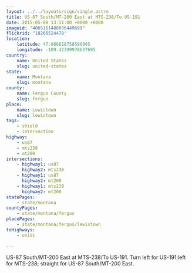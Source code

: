 ```yaml
---
layout: ../../layouts/sign/single.astro
title: US-87 South/MT-200 East at MTS-238/To US-191
date: 2015-05-08 13:51:00 +0000 +0000
imageid: "4065161480036449699"
flickrid: "18266524478"
location:
    latitude: 47.066818758590905
    longitude: -109.42399978637695
country:
    name: United States
    slug: united-states
state:
    name: Montana
    slug: montana
county:
    name: Fergus County
    slug: fergus
place:
    name: Lewistown
    slug: lewistown
tags:
    - shield
    - intersection
highway:
    - us87
    - mts238
    - mt200
intersections:
    - highway1: us87
      highway2: mts238
    - highway1: us87
      highway2: mt200
    - highway1: mts238
      highway2: mt200
statePages:
    - state/montana
countyPages:
    - state/montana/fergus
placePages:
    - state/montana/fergus/lewistown
toHighways:
    - us191

---
```

US-87 South/MT-200 East at MTS-238/To US-191.  Turn left for US-191;left for MTS-238; straight for US-87 South/MT-200 East.